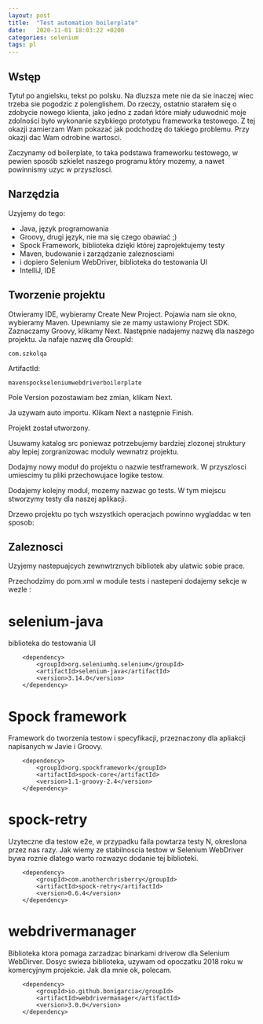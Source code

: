 ```yaml
---
layout: post
title:  "Test automation boilerplate"
date:   2020-11-01 18:03:22 +0200
categories: selenium
tags: pl
---
```


## Wstęp

Tytuł po angielsku, tekst po polsku. Na dluzsza mete nie da sie inaczej wiec trzeba sie pogodzic z polenglishem. Do rzeczy, ostatnio starałem się o zdobycie nowego klienta, jako jedno z zadań które miały uduwodnić moje zdolności było wykonanie szybkiego prototypu frameworka testowego. Z tej okazji zamierzam Wam pokazać jak podchodzę do takiego problemu. Przy okazji dac Wam odrobine wartosci.

Zaczynamy od boilerplate, to taka podstawa frameworku testowego, w pewien sposób szkielet naszego programu który mozemy, a nawet powinnismy uzyc w przyszlosci.

## Narzędzia

Uzyjemy do tego:

* Java, język programowania
* Groovy, drugi język, nie ma się czego obawiać ;)
* Spock Framework, biblioteka dzięki której zaprojektujemy testy
* Maven, budowanie i zarządzanie zaleznosciami
* i dopiero Selenium WebDriver, biblioteka do testowania UI
* IntelliJ, IDE

## Tworzenie projektu

Otwieramy IDE, wybieramy Create New Project. Pojawia nam sie okno, wybieramy Maven. Upewniamy sie ze mamy ustawiony Project SDK. Zaznaczamy Groovy, klikamy Next. Następnie nadajemy nazwę dla naszego projektu. Ja nafaje nazwę dla GroupId:

    com.szkolqa

ArtifactId:

    mavenspockseleniumwebdriverboilerplate

Pole Version pozostawiam bez zmian, klikam Next.

Ja uzywam auto importu. Klikam Next a następnie Finish.

Projekt został utworzony.

Usuwamy katalog src poniewaz potrzebujemy bardziej zlozonej struktury aby lepiej zorgranizowac moduly wewnatrz projektu.

Dodajmy nowy moduł do projektu o nazwie testframework. W przyszlosci umiescimy tu pliki przechowujace logike testow.

Dodajemy kolejny modul, mozemy nazwac go tests. W tym miejscu stworzymy testy dla naszej aplikacji.

Drzewo projektu po tych wszystkich operacjach powinno wygladdac w ten sposob:


## Zaleznosci

Uzyjemy nastepuajcych zewnwtrznych bibliotek aby ulatwic sobie prace.

Przechodzimy do pom.xml w module tests i nastepeni dodajemy sekcje w wezle <modules>:

# selenium-java

biblioteka do testowania UI

        <dependency>
            <groupId>org.seleniumhq.selenium</groupId>
            <artifactId>selenium-java</artifactId>
            <version>3.14.0</version>
        </dependency>

# Spock framework

Framework do tworzenia testow i specyfikacji, przeznaczony dla apliakcji napisanych w Javie i Groovy. 

        <dependency>
            <groupId>org.spockframework</groupId>
            <artifactId>spock-core</artifactId>
            <version>1.1-groovy-2.4</version>
        </dependency>

# spock-retry

Uzyteczne dla testow e2e, w przypadku faila powtarza testy N, okreslona przez nas razy. Jak wiemy ze stabilnoscia testow w Selenium WebDriver bywa roznie dlatego warto rozwazyc dodanie tej biblioteki.

        <dependency>
            <groupId>com.anotherchrisberry</groupId>
            <artifactId>spock-retry</artifactId>
            <version>0.6.4</version>
        </dependency>

# webdrivermanager

Biblioteka ktora pomaga zarzadzac binarkami driverow dla Selenium WebDirver. Dosyc swieza biblioteka, uzywam od opoczatku 2018 roku w komercyjnym projekcie. Jak dla mnie ok, polecam.

        <dependency>
            <groupId>io.github.bonigarcia</groupId>
            <artifactId>webdrivermanager</artifactId>
            <version>3.0.0</version>
        </dependency>